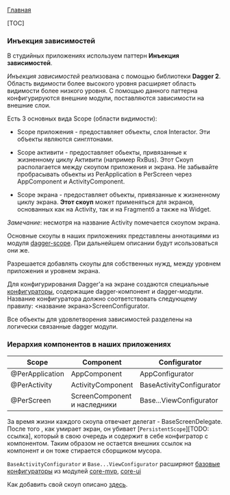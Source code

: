 [Главная](../main.md)

[TOC]

### Инъекция зависимостей

В студийных приложениях используем паттерн **Инъекция зависимостей**.

*Инъекция зависимостей* реализована с помощью библиотеки **Dagger 2**.
Область видимости более высокого уровня расширяет область видимости более низкого уровня.
С помощью данного паттерна конфигурируются внешние модули,
поставляются зависимости на внешние слои.


Есть 3 основных вида Scope (области видимости):

* Scope приложения -
предоставляет объекты, слоя Interactor.
Эти объекты являются синглтонами.

* Scope активити -
предоставляет обьекты, привязанные к жизненному циклу Активити (например RxBus).
Этот Скоуп располагается между скоупом приложения и экрана.
Не забывайте пробрасывать обьекты из PerApplication в PerScreen через AppComponent и ActivityComponent.

* Scope экрана -
предоставляет объекты, привязанные к жизненному циклу экрана.
**Этот скоуп** может применяться для экранов, основанных как на Activity, так и на Fragmentб
а также на Widget.

*Замечание*: несмотря на название Activity помечается скоупом экрана.

Основные скоупы в наших приложениях представлены аннотациями из модуля [dagger-scope][ds].
При дальнейшем описании будут исользоваться они же.

Разрешается добавлять скоупы для собственных нужд, между уровнем приложения и уровнем экрана.

Для конфигурирования Dagger'а на экране создаются специальные [конфигураторы][configurator],
содержащие dagger-компонент и dagger-модули.
Название конфигуратора должно соответствовать следующему правилу: <название экрана>ScreenConfigurator.

Все объекты для удовлетворения зависимостей разделены на логически связанные dagger модули.

### Иерархия компонентов в наших приложениях

| Scope | Component | Configurator |
|-------|-----------|--------------|
|@PerApplication| AppComponent | AppConfigurator|
|@PerActivity| ActivityComponent | BaseActivityConfigurator |
|@PerScreen| ScreenComponent и наследники | Base...ViewConfigurator|

За время жизни каждого скоупа отвечает делегат -  BaseScreenDelegate.
После того , как умирает экран, он убивает [`PersistentScope`][TODO: ссылка], который в свою
очередь и содержит в себе конфигратор с компонентом. Таким образом не остается
внешних ссылок на компонент и он тоже стирается сборщиком мусора.

`BaseActivityConfigurator` и `Base...ViewConfigurator` расширяют [базовые конфигураторы][configurator]
из модулей [core-mvp][mvp], [core-ui][ui]

Как добавить свой скоуп описано [здесь](../../custom_scope_sample/README.md).

[ds]: ../../dagger-scope/README.md
[configurator]: ../../core-mvp/docs/configurator.md
[mvp]: ../../core-mvp/README.md
[ui]: ../../core-ui/README.md
